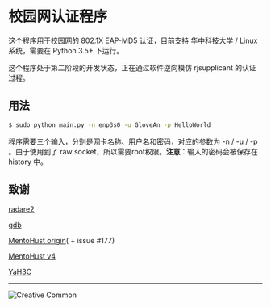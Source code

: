 # 校园网认证程序

这个程序用于校园网的 802.1X EAP-MD5 认证，目前支持 华中科技大学 / Linux系统，需要在 Python 3.5+ 下运行。

这个程序处于第二阶段的开发状态，正在通过软件逆向模仿 rjsupplicant 的认证过程。

## 用法

```bash
$ sudo python main.py -n enp3s0 -u GloveAn -p HelloWorld
```

程序需要三个输入，分别是网卡名称、用户名和密码，对应的参数为 -n / -u / -p 。由于使用到了 raw socket，所以需要root权限。**注意**：输入的密码会被保存在 history 中。

## 致谢

[radare2](http://radare.org/r/)

[gdb](https://www.gnu.org/software/gdb/)

[MentoHust origin](https://code.google.com/archive/p/mentohust/)( + issue #177)

[MentoHust v4](https://github.com/hyrathb/mentohust)

[YaH3C](https://github.com/humiaozuzu/YaH3C)

---

![Creative Common](https://i.creativecommons.org/l/by-nc-sa/4.0/88x31.png)
